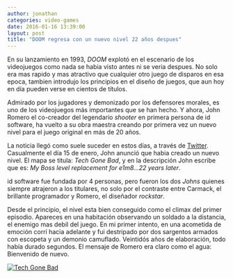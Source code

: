 ```yaml
---
author: jonathan
categories: video-games
date: 2016-01-16 13:39:00
layout: post
title: "DOOM regresa con un nuevo nivel 22 años despues"
---
```

En su lanzamiento en 1993, *DOOM* explotó en el escenario de los videojuegos como nada se habia visto antes ni se veria despues. No solo era mas rapido y mas atractivo que cualquier otro juego de disparos en esa epoca, tambien introdujo los principios en el diseño de juegos, que aun hoy en día pueden verse en cientos de títulos.

Admirado por los jugadores y demonizado por los defensores morales, es uno de los videojuegos más importantes que se han hecho. Y ahora, John Romero el co-creador del legendario *shooter* en primera persona de id software, ha vuelto a su obra maestra creando por primera vez un nuevo nivel para el juego original en más de 20 años.

La noticia llegó como suele suceder en estos días, a través de [Twitter][tweet]. Casualmente el día 15 de enero, John anunció que habia creado un nuevo nivel. El mapa se titula: *Tech Gone Bad*, y en la descripción John escribe que es: *My Boss level replacement for e1m8...22 years later*.<!--more-->

id software fue fundada por 4 personas, pero fueron los dos *Johns* quienes siempre atrajeron a los titulares, no solo por el contraste entre Carmack, el brillante programador y Romero, el diseñador *rockstar*.

Desde el principio, el nivel esta bien conseguido como el climax del primer episodio. Apareces en una habitación observando un soldado a la distancia, el enemigo mas debil del juego. En mi primer intento, en una acometida de emoción corrí hacia adelante y fui destripado por dos sargentos armados con escopeta y un demonio camuflado. Veintidós años de elaboración, todo había durado segundos. El mensaje de Romero era claro como el agua: Bienvenido de nuevo.

<a href="https://www.flickr.com/photos/jonathan_zuniga/25541442792/in/album-72157665543500781/" title="Tech Gone Bad"><img src="https://farm2.staticflickr.com/1472/25541442792_596a77bae9_o.png" alt="Tech Gone Bad"></a>

[tweet]: https://twitter.com/romero/status/688054778790834176